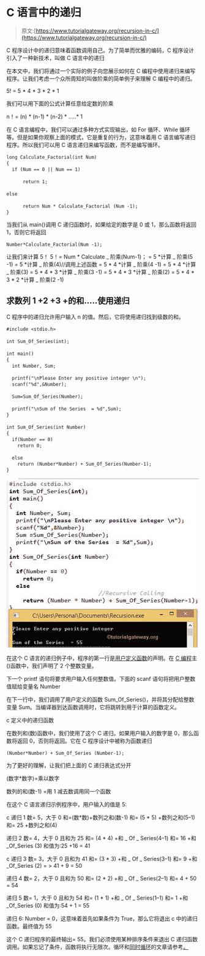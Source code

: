 # C 语言中的递归

> 原文:[https://www.tutorialgateway.org/recursion-in-c/](https://www.tutorialgateway.org/recursion-in-c/)

C 程序设计中的递归意味着函数调用自己。为了简单而优雅的编码，C 程序设计引入了一种新技术，叫做 C 语言中的递归

在本文中，我们将通过一个实际的例子向您展示如何在 C 编程中使用递归来编写程序。让我们考虑一个众所周知的叫做阶乘的简单例子来理解 C 编程中的递归。

5! = 5 * 4 * 3 * 2 * 1

我们可以用下面的公式计算任意给定数的阶乘

n！= (n) * (n-1) * (n-2) * …..* 1

在 C 语言编程中，我们可以通过多种方式实现输出，如 For 循环、While 循环等。但是如果你观察上面的模式，它是重复的行为，这意味着用 C 语言编写递归程序。所以我们可以用 C 语言递归来编写函数，而不是编写循环。

```
long Calculate_Factorial(int Num)
{
  if (Num == 0 || Num == 1)

      return 1;

else

      return Num * Calculate_Factorial (Num -1);
}
```

当我们从 main()调用 C 递归函数时，如果给定的数字是 0 或 1，那么函数将返回 1，否则它将返回

```
Number*Calculate_Factorial(Num -1);
```

让我们来计算 5！
5！= Num * Calculate _ 阶乘(Num-1)；
= 5 *计算 _ 阶乘(5 -1)
= 5 *计算 _ 阶乘(4)//调用上述函数
= 5 * 4 *计算 _ 阶乘(4 -1)
= 5 * 4 *计算 _ 阶乘(3)
= 5 * 4 * 3 *计算 _ 阶乘(3 -1)
= 5 * 4 * 3 *计算 _ 阶乘(2)
= 5 * 4 * 3 * 2 *计算 _ 阶乘(2 -1)

## 求数列 1 +2 +3 +的和…..使用递归

C 程序中的递归允许用户输入 n 的值。然后，它将使用递归找到级数的和。

```
#include <stdio.h> 

int Sum_Of_Series(int);

int main()
{
  int Number, Sum;

  printf("\nPlease Enter any positive integer \n");
  scanf("%d",&Number);

  Sum=Sum_Of_Series(Number);

  printf("\nSum of the Series  = %d",Sum);
}

int Sum_Of_Series(int Number)
{
  if(Number == 0)
    return 0;

  else      
    return (Number*Number) + Sum_Of_Series(Number-1);  
}

```

![Recursion in C](img/758012cb1e095bbd4b114f8705c7c414.png)

在这个 C 语言的递归例子中，程序的第一行是[用户定义函数](https://www.tutorialgateway.org/functions-in-c/ "FUNCTIONS")的声明。在 [C 编程](https://www.tutorialgateway.org/c-programming/)主()函数中，我们声明了 2 个整数变量。

下一个 printf 语句将要求用户输入任何整数值。下面的 scanf 语句将把用户整数值赋给变量名 Number

在下一行中，我们调用了用户定义的函数 Sum_Of_Series()，并将其分配给整数变量 Sum。当编译器到达函数调用时，它将跳转到用于计算的函数定义。

c 定义中的递归函数

在数列和(数)函数中，我们使用了这个 C 递归。如果用户输入的数字是 0，那么函数将返回 0，否则将返回。它在 C 程序设计中被称为函数递归

```
(Number*Number) + Sum_Of_Series (Number-1);
```

为了更好的理解，让我们把上面的 C 递归表达式分开

(数字*数字)=乘以数字

数列的和(数-1) =用 1 减去数调用同一个函数

在这个 C 语言递归示例程序中，用户输入的值是 5:

c 递归 1
数= 5，大于 0
和=(数*数)+数列之和(数-1)
和= (5 * 5) +数列之和(5–1)
和= 25 +数列之和(4)

递归 2
数= 4，大于 0 且和为 25
和= (4 * 4) +和 _ Of _ Series(4–1)
和= 16 +和 _Of_Series (3)
和值为:25 +16 = 41

c 递归 3
数= 3，大于 0 且和为 41
和= (3 * 3) +和 _ Of _ Series(3–1)
和= 9 +和 _Of_Series (2) = > 41 + 9 = 50

递归 4
数= 2，大于 0 且和为 50
和= (2 * 2) +和 _ Of _ Series(2–1)
和= 4 + 50 = 54

递归 5
数= 1，大于 0 且和为 54
和= (1 * 1) +和 _ Of _ Series(1–1)
和= 1 +和 _Of_Series (0)
和值为:54 + 1 = 55

递归 6: Number = 0，这意味着首先如果条件为 True，那么它将退出 c 中的递归函数。最终值为 55

这个 C 递归程序的最终输出= 55。我们必须使用某种排序条件来退出 C 递归函数调用。如果忘记了条件，函数将执行无限次。循环和[同时循环](https://www.tutorialgateway.org/while-loop-in-c/)的文章请参考[。](https://www.tutorialgateway.org/for-loop-in-c-programming/)